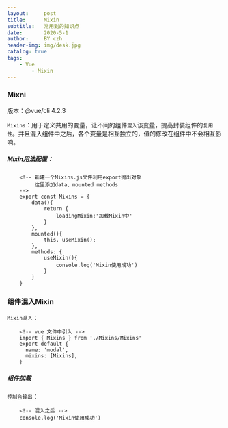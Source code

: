 ```yaml
---
layout:     post
title:      Mixin
subtitle:   常用到的知识点
date:       2020-5-1
author:     BY czh
header-img: img/desk.jpg
catalog: true
tags:
    - Vue
		- Mixin
---
```


###  Mixni

版本：@vue/cli 4.2.3

`Mixins`：用于定义共用的变量，让不同的组件`混入`该变量，提高封装组件的`复用性`。并且混入组件中之后，各个变量是相互独立的，值的修改在组件中不会相互影响。

##### Mixin用法配置：

```
	<!-- 新建一个Mixins.js文件利用export抛出对象 
		 这里添加data、mounted methods
	-->
	export const Mixins = {
		data(){
			return {
				loadingMixin:'加载Mixin中'
			}
		},
		mounted(){
			this. useMixin();
		},
		methods: {
			useMixin(){
				console.log('Mixin使用成功')
			}
		}
	}

```

### 组件混入Mixin

`Mixin混入`：

```
	<!-- vue 文件中引入 -->
	import { Mixins } from './Mixins/Mixins'
	export default {
      name: 'modal',
      mixins: [Mixins],
    }
```

##### 组件加载

`控制台输出`：

```
	<!-- 混入之后 -->
	console.log('Mixin使用成功')
```

